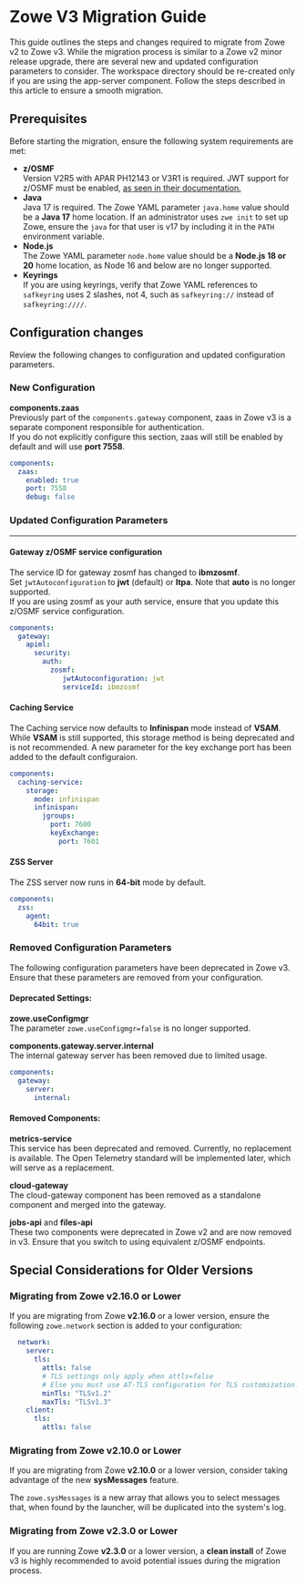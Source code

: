 # Zowe V3 Migration Guide

This guide outlines the steps and changes required to migrate from Zowe v2 to Zowe v3. While the migration process is similar to a Zowe v2 minor release upgrade, there are several new and updated configuration parameters to consider. The workspace directory should be re-created only if you are using the app-server component.
Follow the steps described in this article to ensure a smooth migration.


## Prerequisites

Before starting the migration, ensure the following system requirements are met:

- **z/OSMF**  
Version V2R5 with APAR PH12143 or V3R1 is required. JWT support for z/OSMF must be enabled, [as seen in their documentation.](https://www.ibm.com/docs/en/zos/3.1.0?topic=configurations-enabling-json-web-token-support)
- **Java**  
Java 17 is required. The Zowe YAML parameter `java.home` value should be a **Java 17** home location. If an administrator uses `zwe init` to set up Zowe, ensure the `java` for that user is v17 by including it in the `PATH` environment variable.
- **Node.js**  
The Zowe YAML parameter `node.home` value should be a **Node.js 18 or 20** home location, as Node 16 and below are no longer supported.
- **Keyrings**  
If you are using keyrings, verify that Zowe YAML references to `safkeyring` uses 2 slashes, not 4, such as `safkeyring://` instead of `safkeyring:////`.



## Configuration changes

Review the following changes to configuration and updated configuration parameters.

### New Configuration

**components.zaas**  
  Previously part of the `components.gateway` component, zaas in Zowe v3 is a separate component responsible for authentication.  
  If you do not explicitly configure this section, zaas will still be enabled by default and will use **port 7558**.

```yaml
components:
  zaas:
    enabled: true
    port: 7558
    debug: false
```

### Updated Configuration Parameters
---

#### Gateway z/OSMF service configuration

The service ID for gateway zosmf has changed to **ibmzosmf**. <br/>
Set `jwtAutoconfiguration` to **jwt** (default) or **ltpa**. Note that **auto** is no longer supported.<br/>
If you are using zosmf as your auth service, ensure that you update this z/OSMF service configuration. 

```yaml
components:
  gateway:
    apiml:
      security:
        auth:
          zosmf:
             jwtAutoconfiguration: jwt
             serviceId: ibmzosmf
```

#### Caching Service

The Caching service now defaults to **Infinispan** mode instead of **VSAM**.
While **VSAM** is still supported, this storage method is being deprecated and is not recommended.
A new parameter for the key exchange port has been added to the default configuraion.

```yaml
components:
  caching-service:
    storage:
      mode: infinispan
      infinispan:
        jgroups:
          port: 7600
          keyExchange:
            port: 7601
```
#### ZSS Server

The ZSS server now runs in **64-bit** mode by default.

```yaml
components:
  zss:
    agent:
      64bit: true
```

### Removed Configuration Parameters

The following configuration parameters have been deprecated in Zowe v3. Ensure that these parameters are removed from your configuration.

#### Deprecated Settings:

**zowe.useConfigmgr**  
The parameter `zowe.useConfigmgr=false` is no longer supported.

**components.gateway.server.internal**  
The internal gateway server has been removed due to limited usage.

```yaml
components:
  gateway:
    server:
      internal:
```

#### Removed Components:

**metrics-service**  
This service has been deprecated and removed. Currently, no replacement is available. The Open Telemetry standard will be implemented later, which will serve as a replacement.

**cloud-gateway**  
The cloud-gateway component has been removed as a standalone component and merged into the gateway.

**jobs-api** and **files-api**  
These two components were deprecated in Zowe v2 and are now removed in v3. Ensure that you switch to using equivalent z/OSMF endpoints.



## Special Considerations for Older Versions

### Migrating from Zowe v2.16.0 or Lower

If you are migrating from Zowe **v2.16.0** or a lower version, ensure the following `zowe.network` section is added to your configuration:

```yaml
  network:
    server:
      tls:
        attls: false
        # TLS settings only apply when attls=false
        # Else you must use AT-TLS configuration for TLS customization.
        minTls: "TLSv1.2"
        maxTls: "TLSv1.3"
    client:
      tls:
        attls: false
```

### Migrating from Zowe v2.10.0 or Lower

If you are migrating from Zowe **v2.10.0** or a lower version, consider taking advantage of the new **sysMessages** feature.

The `zowe.sysMessages` is a new array that allows you to select messages that, when found by the launcher, will be duplicated into the system's log.

### Migrating from Zowe v2.3.0 or Lower

If you are running Zowe **v2.3.0** or a lower version, a **clean install** of Zowe v3 is highly recommended to avoid potential issues during the migration process.
